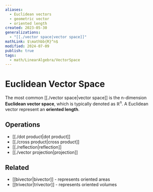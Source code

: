 ```yaml
---
aliases:
  - Euclidean vectors
  - geometric vector
  - oriented length
created: 2023-05-30
generalizations:
  - "[[./vector space|vector space]]"
mathLink: $\mathbb{R}^n$
modified: 2024-07-09
publish: true
tags:
  - math/LinearAlgebra/VectorSpace
---
```


# Euclidean Vector Space

The most common [[./vector space|vector space]] is the n-dimension **Euclidean vector space**, which is typically denoted as $\mathbb{R}^n$. A Euclidean vector represent an **oriented length**.

## Operations
- [[./dot product|dot product]]
- [[./cross product|cross product]]
- [[./reflection|reflection]]
- [[./vector projection|projection]]

## Related
- [[bivector|bivector]] - represents oriented areas
- [[trivector|trivector]] - represents oriented volumes